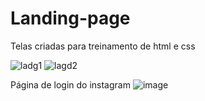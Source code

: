 # Landing-page
Telas criadas para treinamento de html e css


![ladg1](https://user-images.githubusercontent.com/88516203/176773196-b5ab6bc4-8154-41dd-8a0b-0d04e18d596e.jpg)
![lagd2](https://user-images.githubusercontent.com/88516203/176773199-27a6a033-5fc6-46d3-88fd-2a366837b7a8.jpeg)


Página de login do instagram 
![image](https://user-images.githubusercontent.com/88516203/176773508-0ba667ad-8e31-4906-8750-6307a0d5359c.png)
